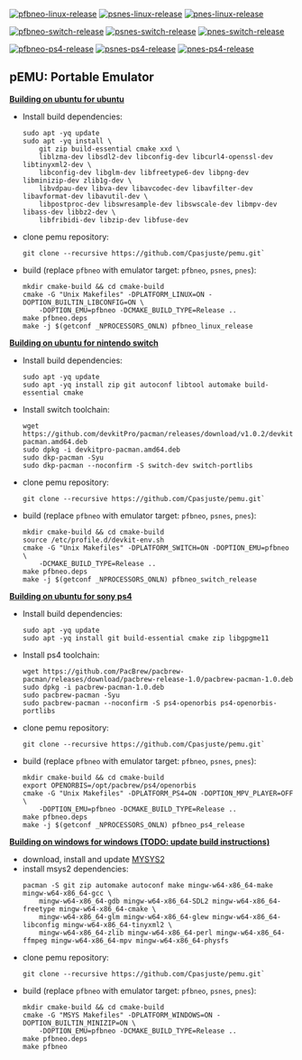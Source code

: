 [![pfbneo-linux-release](https://github.com/Cpasjuste/pemu/actions/workflows/pfbneo-linux-release.yml/badge.svg)](https://github.com/Cpasjuste/pemu/actions/workflows/pfbneo-linux-release.yml)
[![psnes-linux-release](https://github.com/Cpasjuste/pemu/actions/workflows/psnes-linux-release.yml/badge.svg)](https://github.com/Cpasjuste/pemu/actions/workflows/psnes-linux-release.yml)
[![pnes-linux-release](https://github.com/Cpasjuste/pemu/actions/workflows/pnes-linux-release.yml/badge.svg)](https://github.com/Cpasjuste/pemu/actions/workflows/pnes-linux-release.yml)

[![pfbneo-switch-release](https://github.com/Cpasjuste/pemu/actions/workflows/pfbneo-switch-release.yml/badge.svg)](https://github.com/Cpasjuste/pemu/actions/workflows/pfbneo-switch-release.yml)
[![psnes-switch-release](https://github.com/Cpasjuste/pemu/actions/workflows/psnes-switch-release.yml/badge.svg)](https://github.com/Cpasjuste/pemu/actions/workflows/psnes-switch-release.yml)
[![pnes-switch-release](https://github.com/Cpasjuste/pemu/actions/workflows/pnes-switch-release.yml/badge.svg)](https://github.com/Cpasjuste/pemu/actions/workflows/pnes-switch-release.yml)

[![pfbneo-ps4-release](https://github.com/Cpasjuste/pemu/actions/workflows/pfbneo-ps4-release.yml/badge.svg)](https://github.com/Cpasjuste/pemu/actions/workflows/pfbneo-ps4-release.yml)
[![psnes-ps4-release](https://github.com/Cpasjuste/pemu/actions/workflows/psnes-ps4-release.yml/badge.svg)](https://github.com/Cpasjuste/pemu/actions/workflows/psnes-ps4-release.yml)
[![pnes-ps4-release](https://github.com/Cpasjuste/pemu/actions/workflows/pnes-ps4-release.yml/badge.svg)](https://github.com/Cpasjuste/pemu/actions/workflows/pnes-ps4-release.yml)

## pEMU: Portable Emulator

**<ins>Building on ubuntu for ubuntu</ins>**
- Install build dependencies:
    ```
    sudo apt -yq update
    sudo apt -yq install \
        git zip build-essential cmake xxd \
        liblzma-dev libsdl2-dev libconfig-dev libcurl4-openssl-dev libtinyxml2-dev \
        libconfig-dev libglm-dev libfreetype6-dev libpng-dev libminizip-dev zlib1g-dev \
        libvdpau-dev libva-dev libavcodec-dev libavfilter-dev libavformat-dev libavutil-dev \
        libpostproc-dev libswresample-dev libswscale-dev libmpv-dev libass-dev libbz2-dev \
        libfribidi-dev libzip-dev libfuse-dev
    ```
- clone pemu repository:
    ```
    git clone --recursive https://github.com/Cpasjuste/pemu.git`
    ```
- build (replace `pfbneo` with emulator target: `pfbneo`, `psnes`, `pnes`):
	```
	mkdir cmake-build && cd cmake-build
	cmake -G "Unix Makefiles" -DPLATFORM_LINUX=ON -DOPTION_BUILTIN_LIBCONFIG=ON \
        -DOPTION_EMU=pfbneo -DCMAKE_BUILD_TYPE=Release ..
	make pfbneo.deps
	make -j $(getconf _NPROCESSORS_ONLN) pfbneo_linux_release
	```

**<ins>Building on ubuntu for nintendo switch</ins>**
- Install build dependencies:
    ```
    sudo apt -yq update
    sudo apt -yq install zip git autoconf libtool automake build-essential cmake
    ```
- Install switch toolchain:
    ```
    wget https://github.com/devkitPro/pacman/releases/download/v1.0.2/devkitpro-pacman.amd64.deb
    sudo dpkg -i devkitpro-pacman.amd64.deb
    sudo dkp-pacman -Syu
    sudo dkp-pacman --noconfirm -S switch-dev switch-portlibs
    ```
- clone pemu repository:
    ```
    git clone --recursive https://github.com/Cpasjuste/pemu.git`
    ```
- build (replace `pfbneo` with emulator target: `pfbneo`, `psnes`, `pnes`):
    ```
    mkdir cmake-build && cd cmake-build
    source /etc/profile.d/devkit-env.sh
    cmake -G "Unix Makefiles" -DPLATFORM_SWITCH=ON -DOPTION_EMU=pfbneo \
        -DCMAKE_BUILD_TYPE=Release ..
    make pfbneo.deps
    make -j $(getconf _NPROCESSORS_ONLN) pfbneo_switch_release
    ```

**<ins>Building on ubuntu for sony ps4</ins>**
- Install build dependencies:
    ```
    sudo apt -yq update
    sudo apt -yq install git build-essential cmake zip libgpgme11
    ```
- Install ps4 toolchain:
    ```
    wget https://github.com/PacBrew/pacbrew-pacman/releases/download/pacbrew-release-1.0/pacbrew-pacman-1.0.deb
    sudo dpkg -i pacbrew-pacman-1.0.deb
    sudo pacbrew-pacman -Syu
    sudo pacbrew-pacman --noconfirm -S ps4-openorbis ps4-openorbis-portlibs
    ```
- clone pemu repository:
    ```
    git clone --recursive https://github.com/Cpasjuste/pemu.git`
    ```
- build (replace `pfbneo` with emulator target: `pfbneo`, `psnes`, `pnes`):
    ```
    mkdir cmake-build && cd cmake-build
    export OPENORBIS=/opt/pacbrew/ps4/openorbis
    cmake -G "Unix Makefiles" -DPLATFORM_PS4=ON -DOPTION_MPV_PLAYER=OFF \
        -DOPTION_EMU=pfbneo -DCMAKE_BUILD_TYPE=Release ..
    make pfbneo.deps
    make -j $(getconf _NPROCESSORS_ONLN) pfbneo_ps4_release
    ```

**<ins>Building on windows for windows (TODO: update build instructions)</ins>**
- download, install and update [MYSYS2](http://www.msys2.org/)
- install msys2 dependencies:
    ```
    pacman -S git zip automake autoconf make mingw-w64-x86_64-make mingw-w64-x86_64-gcc \
        mingw-w64-x86_64-gdb mingw-w64-x86_64-SDL2 mingw-w64-x86_64-freetype mingw-w64-x86_64-cmake \
        mingw-w64-x86_64-glm mingw-w64-x86_64-glew mingw-w64-x86_64-libconfig mingw-w64-x86_64-tinyxml2 \
        mingw-w64-x86_64-zlib mingw-w64-x86_64-perl mingw-w64-x86_64-ffmpeg mingw-w64-x86_64-mpv mingw-w64-x86_64-physfs
    ```
- clone pemu repository:
    ```
    git clone --recursive https://github.com/Cpasjuste/pemu.git`
    ```
- build (replace `pfbneo` with emulator target: `pfbneo`, `psnes`, `pnes`):
    ```
    mkdir cmake-build && cd cmake-build
    cmake -G "MSYS Makefiles" -DPLATFORM_WINDOWS=ON -DOPTION_BUILTIN_MINIZIP=ON \
        -DOPTION_EMU=pfbneo -DCMAKE_BUILD_TYPE=Release ..
    make pfbneo.deps
    make pfbneo
    ```
